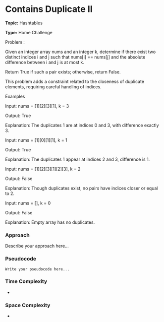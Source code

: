 # Contains Duplicate II
**Topic:** Hashtables

**Type:** Home Challenge

Problem :


Given an integer array nums and an integer k, determine if there exist two distinct indices i and j such that nums[i] == nums[j] and the absolute difference between i and j is at most k. 

Return True if such a pair exists; otherwise, return False. 

This problem adds a constraint related to the closeness of duplicate elements, requiring careful handling of indices. 

Examples 

Input: nums = [1][2][3][1], k = 3 

Output: True 

Explanation: The duplicates 1 are at indices 0 and 3, with difference exactly 3. 

Input: nums = [1][0][1][1], k = 1 

Output: True 

Explanation: The duplicates 1 appear at indices 2 and 3, difference is 1. 

Input: nums = [1][2][3][1][2][3], k = 2 

Output: False 

Explanation: Though duplicates exist, no pairs have indices closer or equal to 2. 

Input: nums = [], k = 0 

Output: False 

Explanation: Empty array has no duplicates. 

### Approach
Describe your approach here...

### Pseudocode
```
Write your pseudocode here...
```

### Time Complexity
- 

### Space Complexity
- 
